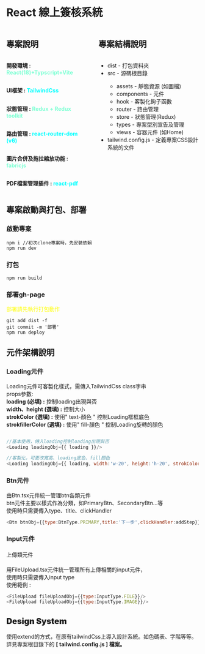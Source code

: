 # React 線上簽核系統
<div style="display:flex">
    <section style="display:flex;flex-direction: column;margin-right:50px">
        <h2 style="font-weight:bolder">專案說明</h2>
        <p style="font-weight:bold"> 開發環境 : <span style="color: aquamarine ; font-weight:bold"> React(18)+Typscript+Vite </span></p>
        <p style="font-weight:bold"> UI框架 : <span style="color: aqua ; font-weight:bold"> TailwindCss </span></p>
        <p style="font-weight:bold"> 狀態管理 :  <span style="color: aquamarine ; font-weight:bold"> Redux + Redux toolkit </span></p>
        <p style="font-weight:bold"> 路由管理 :  <span style="color: aqua ; font-weight:bold"> react-router-dom (v6) </span></p>
        <p style="font-weight:bold"> 圖片合併及拖拉縮放功能 :  <span style="color: aquamarine ; font-weight:bold"> fabricjs </span></p>
        <p style="font-weight:bold"> PDF檔案管理插件 :  <span style="color: aqua ; font-weight:bold"> react-pdf </span></p>
    </section>
    <section style="display:flex;flex-direction: column">
        <h2 style="font-weight:bolder">專案結構說明</h2>
        <ul>
            <li>dist - 打包資料夾</li>
            <li>src  - 源碼根目錄</li>
            <ul>
                <li>assets     - 靜態資源 (如圖檔)</li>
                <li>components -  元件</li>
                <li>hook       -  客製化鉤子函數</li>
                <li>router     -  路由管理</li>
                <li>store      -  狀態管理(Redux)</li>
                <li>types      -  專案型別宣告及管理</li>
                <li>views      -  容器元件 (如Home)</li>
            </ul>
            <li>tailwind.config.js - 定義專案CSS設計系統的文件</li>
        </ul>
    </section>
</div>

## <span style="font-weight:bolder">專案啟動與打包、部署</span>
### 啟動專案
```
npm i //初次clone專案時，先安裝依賴
npm run dev
```
### 打包
```
npm run build
```
### 部署gh-page
<span style="color: yellow"> 部署請先執行打包動作 </span>

```
git add dist -f
git commit -m '部署'
npm run deploy

```
## <span style="font-weight:bolder">元件架構說明</span>
### <span style="font-weight:bold">Loading元件</span>
Loading元件可客製化樣式，需傳入TailwindCss class字串<br>
props參數:<br>
<span style="font-weight:bold">loading (必填) :</span> 控制loading出現與否<br>
<span style="font-weight:bold">width、height (選填) :</span> 控制大小<br>
<span style="font-weight:bold">strokColor (選填) :</span> 使用" text-顏色 " 控制Loading框框底色<br>
<span style="font-weight:bold">strokfillerColor (選填) :</span> 使用" fill-顏色 " 控制Loading旋轉的顏色
```javascript

//基本使用，傳入loading控制loading出現與否
<Loading loadingObj={{ loading }}/>

//客製化，可更改寬高、loading底色、fill顏色
<Loading loadingObj={{ loading, width:'w-20', height:'h-20', strokColor:'text-yellow-200', strokfillerColor:'fill-red-600' }}/>

```
### <span style="font-weight:bold">Btn元件</span>
由Btn.tsx元件統一管理btn各類元件<br>
btn元件主要以樣式作為分類，如PrimaryBtn、SecondaryBtn...等<br>
使用時只需要傳入type、title、clickHandler<br>
```javascript
<Btn btnObj={{type:BtnType.PRIMARY,title:'下一步',clickHandler:addStep}}/>
```
### <span style="font-weight:bold">Input元件</span>
#### <span style="font-weight:500">上傳類元件</span>
用FileUpload.tsx元件統一管理所有上傳相關的input元件，<br>
使用時只需要傳入input type<br>
使用範例 : 
```javascript
<FileUpload fileUploadObj={{type:InputType.FILE}}/>
<FileUpload fileUploadObj={{type:InputType.IMAGE}}/>
```
## <span style="font-weight:bolder">Design System</span>
使用extend的方式，在原有tailwindCss上導入設計系統。如色碼表、字階等等。
詳見專案根目錄下的 <span style="font-weight:bold">[ tailwind.config.js ] <span/>檔案。